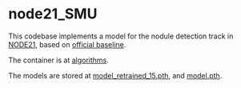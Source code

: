 # node21_SMU
This codebase implements a model for the nodule detection track in [NODE21](https://node21.grand-challenge.org/), based on [official baseline](https://github.com/node21challenge/node21_detection_baseline).

The container is at [algorithms](https://grand-challenge.org/algorithms/node21_baseline_official/).

The models are stored at
[model_retrained_15.pth](https://drive.google.com/file/d/1OecObJGKWTaWzK4IjLCq9wuyoSiW2PSS/view?usp=sharing), and
[model.pth](https://drive.google.com/file/d/1RqlmQZA8t3id4iDkBQyXRUBWDFDLj1g3/view?usp=sharing).
